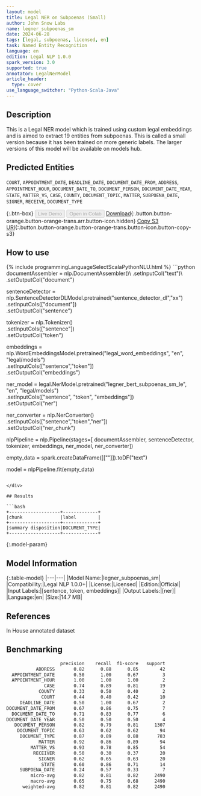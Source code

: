 ```yaml
---
layout: model
title: Legal NER on Subpoenas (Small)
author: John Snow Labs
name: legner_subpoenas_sm
date: 2024-06-28
tags: [legal, subpoenas, licensed, en]
task: Named Entity Recognition
language: en
edition: Legal NLP 1.0.0
spark_version: 3.0
supported: true
annotator: LegalNerModel
article_header:
  type: cover
use_language_switcher: "Python-Scala-Java"
---
```


## Description

This is a Legal NER model which is trained using custom legal embeddings and is aimed to extract 19 entities from subpoenas. This is called a small version because it has been trained on more generic labels. The larger versions of this model will be available on models hub.

## Predicted Entities
`COURT`, `APPOINTMENT_DATE`, `DEADLINE_DATE`, `DOCUMENT_DATE_FROM`, `ADDRESS`, `APPOINTMENT_HOUR`, `DOCUMENT_DATE_TO`, `DOCUMENT_PERSON`, `DOCUMENT_DATE_YEAR`, `STATE`, `MATTER_VS`, `CASE`, `COUNTY`, `DOCUMENT_TOPIC`, `MATTER`, `SUBPOENA_DATE`, `SIGNER`, `RECEIVE`, `DOCUMENT_TYPE`


{:.btn-box}
<button class="button button-orange" disabled>Live Demo</button>
<button class="button button-orange" disabled>Open in Colab</button>
[Download](https://s3.amazonaws.com/auxdata.johnsnowlabs.com/legal/models/legner_subpoenas_sm_en_1.0.0_3.0_1719594943623.zip){:.button.button-orange.button-orange-trans.arr.button-icon.hidden}
[Copy S3 URI](s3://auxdata.johnsnowlabs.com/legal/models/legner_subpoenas_sm_en_1.0.0_3.0_1719594943623.zip){:.button.button-orange.button-orange-trans.button-icon.button-copy-s3}

## How to use



<div class="tabs-box" markdown="1">
{% include programmingLanguageSelectScalaPythonNLU.html %}
```python
documentAssembler = nlp.DocumentAssembler()\
        .setInputCol("text")\
        .setOutputCol("document")

sentenceDetector = nlp.SentenceDetectorDLModel.pretrained("sentence_detector_dl","xx")\
        .setInputCols(["document"])\
        .setOutputCol("sentence")

tokenizer = nlp.Tokenizer()\
        .setInputCols(["sentence"])\
        .setOutputCol("token")

embeddings = nlp.WordEmbeddingsModel.pretrained("legal_word_embeddings", "en", "legal/models")\
            .setInputCols(["sentence","token"])\
            .setOutputCol("embeddings")

ner_model = legal.NerModel.pretrained("legner_bert_subpoenas_sm_le", "en", "legal/models")\
        .setInputCols(["sentence", "token", "embeddings"])\
        .setOutputCol("ner")

ner_converter = nlp.NerConverter()\
        .setInputCols(["sentence","token","ner"])\
        .setOutputCol("ner_chunk")

nlpPipeline = nlp.Pipeline(stages=[
        documentAssembler,
        sentenceDetector,
        tokenizer,
        embeddings,
        ner_model,
        ner_converter])

empty_data = spark.createDataFrame([[""]]).toDF("text")

model = nlpPipeline.fit(empty_data)
```

</div>

## Results

```bash
+-------------------+-------------+
|chunk              |label        |
+-------------------+-------------+
|summary disposition|DOCUMENT_TYPE|
+-------------------+-------------+
```

{:.model-param}
## Model Information

{:.table-model}
|---|---|
|Model Name:|legner_subpoenas_sm|
|Compatibility:|Legal NLP 1.0.0+|
|License:|Licensed|
|Edition:|Official|
|Input Labels:|[sentence, token, embeddings]|
|Output Labels:|[ner]|
|Language:|en|
|Size:|14.7 MB|

## References

In House annotated dataset

## Benchmarking

```bash
                    precision    recall  f1-score   support
           ADDRESS       0.82      0.88      0.85        42
  APPOINTMENT_DATE       0.50      1.00      0.67         3
  APPOINTMENT_HOUR       1.00      1.00      1.00         2
              CASE       0.74      0.89      0.81        19
            COUNTY       0.33      0.50      0.40         2
             COURT       0.44      0.40      0.42        10
     DEADLINE_DATE       0.50      1.00      0.67         2
DOCUMENT_DATE_FROM       0.67      0.86      0.75         7
  DOCUMENT_DATE_TO       0.71      0.83      0.77         6
DOCUMENT_DATE_YEAR       0.50      0.50      0.50         4
   DOCUMENT_PERSON       0.82      0.79      0.81      1307
    DOCUMENT_TOPIC       0.63      0.62      0.62        94
     DOCUMENT_TYPE       0.87      0.89      0.88       783
            MATTER       0.92      0.86      0.89        94
         MATTER_VS       0.93      0.78      0.85        54
          RECEIVER       0.50      0.30      0.37        20
            SIGNER       0.62      0.65      0.63        20
             STATE       0.60      0.86      0.71        14
     SUBPOENA_DATE       0.24      0.57      0.33         7
         micro-avg       0.82      0.81      0.82      2490
         macro-avg       0.65      0.75      0.68      2490
      weighted-avg       0.82      0.81      0.82      2490
```
